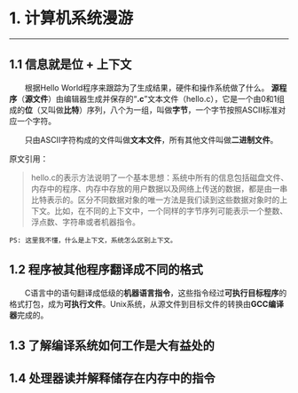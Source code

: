 # 1. 计算机系统漫游
---
## 1.1 信息就是位 + 上下文
  &emsp;&emsp;根据Hello World程序来跟踪为了生成结果，硬件和操作系统做了什么。
  **源程序**（**源文件**）由编辑器生成并保存的“**.c**”文本文件（hello.c），它是一个由0和1组成的**位**（又叫做**比特**）序列，八个为一组，叫做**字节**，一个字节按照ASCII标准对应一个字符。
  
  &emsp;&emsp;只由ASCII字符构成的文件叫做**文本文件**，所有其他文件叫做**二进制文件**。
  
  原文引用：
  > hello.c的表示方法说明了一个基本思想：系统中所有的信息包括磁盘文件、内存中的程序、内存中存放的用户数据以及网络上传送的数据，都是由一串比特表示的。区分不同数据对象的唯一方法是我们读到这些数据对象时的上下文。比如，在不同的上下文中，一个同样的字节序列可能表示一个整数、浮点数、字符串或者机器指令。

  `PS: 这里我不懂，什么是上下文，系统怎么区别上下文。`
  
## 1.2 程序被其他程序翻译成不同的格式
  &emsp;&emsp;C语言中的语句翻译成低级的**机器语言指令**，这些指令经过**可执行目标程序**的格式打包，成为**可执行文件**。Unix系统，从源文件到目标文件的转换由**GCC编译器**完成的。
  
## 1.3 了解编译系统如何工作是大有益处的
## 1.4 处理器读并解释储存在内存中的指令
